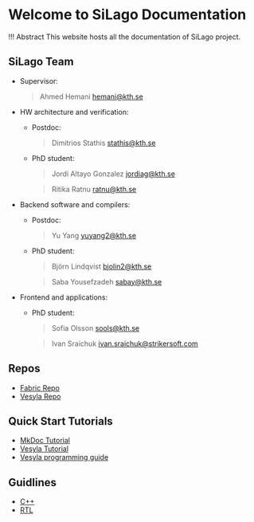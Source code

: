 # Welcome to SiLago Documentation

!!! Abstract
	This website hosts all the documentation of SiLago project.

## SiLago Team

- Supervisor:

  	> Ahmed Hemani <hemani@kth.se>

- HW architecture and verification:
  	- Postdoc:

    	> Dimitrios Stathis <stathis@kth.se>

  	- PhD student:

    	> Jordi Altayo Gonzalez <jordiag@kth.se>

    	> Ritika Ratnu <ratnu@kth.se>

- Backend software and compilers:
  	- Postdoc:

    	> Yu Yang <yuyang2@kth.se>

  	- PhD student:

    	> Björn Lindqvist <bjolin2@kth.se>

    	> Saba Yousefzadeh <sabay@kth.se>

- Frontend and applications:
  	- PhD student:

    	> Sofia Olsson <sools@kth.se>

    	> Ivan Sraichuk <ivan.sraichuk@strikersoft.com>

## Repos
- [Fabric Repo](https://github.com/silagokth/fabric)
- [Vesyla Repo](https://github.com/silagokth/vesyla)

## Quick Start Tutorials
- [MkDoc Tutorial](Guideline/Mkdocs-tutorial)
- [Vesyla Tutorial](Docs/ToolChain/Vesyla-suite/Tutorial)
- [Vesyla programming guide](Docs/ToolChain/Vesyla-suite/VesylaProgrammingGuide)

## Guidlines
- [C++](Guideline/Style-guide-cpp)
- [RTL](Guideline/Style-guide-rtl)
